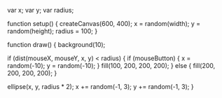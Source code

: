 var x;
var y;
var radius;

function setup() {
  createCanvas(600, 400);
  x = random(width);
  y = random(height);
  radius = 100;
}

function draw() {
  background(10);

  if (dist(mouseX, mouseY, x, y) < radius) {
    if (mouseButton) {
      x = random(-10);
      y = random(-10);
    }
    fill(100, 200, 200, 200);
  }
  else {
    fill(200, 200, 200, 200);
  }

  ellipse(x, y, radius * 2);
  x += random(-1, 3);
  y += random(-1, 3);
}
